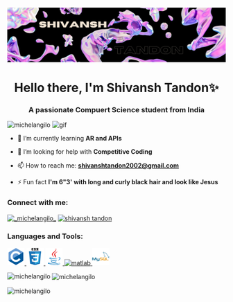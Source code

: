 ![logo](https://github.com/michelangilo/michelangilo/blob/main/Your%20paragraph%20text%20(1).png)
<h1 align="center">Hello there, I'm Shivansh Tandon✨</h1>
<h3 align="center">A passionate Compuert Science student from India</h3>

<img align="right" alt="gif" width="400" src="https://user-images.githubusercontent.com/74038190/271839856-3b4607a1-1cc6-41f1-926f-892ae880e7a5.gif">

<p align="left"> <img src="https://komarev.com/ghpvc/?username=michelangilo&label=Profile%20views&color=0e75b6&style=flat" alt="michelangilo" /> </p>

- 🌱 I’m currently learning **AR and APIs**

- 🤝 I’m looking for help with **Competitive Coding**

- 📫 How to reach me: **shivanshtandon2002@gmail.com**

- ⚡ Fun fact **I'm 6"3' with long and curly black hair and look like Jesus**

<h3 align="left">Connect with me:</h3>
<p align="left">
<a href="https://twitter.com/_michelangilo_" target="blank"><img align="center" src="https://raw.githubusercontent.com/rahuldkjain/github-profile-readme-generator/master/src/images/icons/Social/twitter.svg" alt="_michelangilo_" height="30" width="40" /></a>
<a href="https://linkedin.com/in/shivansh tandon" target="blank"><img align="center" src="https://raw.githubusercontent.com/rahuldkjain/github-profile-readme-generator/master/src/images/icons/Social/linked-in-alt.svg" alt="shivansh tandon" height="30" width="40" /></a>
</p>

<h3 align="left">Languages and Tools:</h3>
<p align="left"> <a href="https://www.cprogramming.com/" target="_blank" rel="noreferrer"> <img src="https://raw.githubusercontent.com/devicons/devicon/master/icons/c/c-original.svg" alt="c" width="40" height="40"/> </a> <a href="https://www.w3schools.com/css/" target="_blank" rel="noreferrer"> <img src="https://raw.githubusercontent.com/devicons/devicon/master/icons/css3/css3-original-wordmark.svg" alt="css3" width="40" height="40"/> </a> <a href="https://www.java.com" target="_blank" rel="noreferrer"> <img src="https://raw.githubusercontent.com/devicons/devicon/master/icons/java/java-original.svg" alt="java" width="40" height="40"/> </a> <a href="https://www.mathworks.com/" target="_blank" rel="noreferrer"> <img src="https://upload.wikimedia.org/wikipedia/commons/2/21/Matlab_Logo.png" alt="matlab" width="40" height="40"/> </a> <a href="https://www.mysql.com/" target="_blank" rel="noreferrer"> <img src="https://raw.githubusercontent.com/devicons/devicon/master/icons/mysql/mysql-original-wordmark.svg" alt="mysql" width="40" height="40"/> </a> </p>

<p><img align="left" src="https://github-readme-stats.vercel.app/api/top-langs?username=michelangilo&show_icons=true&locale=en&layout=compact" alt="michelangilo" /></p>

<p>&nbsp;<img align="center" src="https://github-readme-stats.vercel.app/api?username=michelangilo&show_icons=true&locale=en" alt="michelangilo" /></p>

<p><img align="center" src="https://github-readme-streak-stats.herokuapp.com/?user=michelangilo&" alt="michelangilo" /></p>
